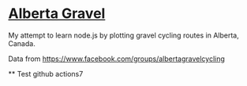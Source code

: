 # [Alberta Gravel](https://albertagravel.com/)

My attempt to learn node.js by plotting gravel cycling routes in Alberta, Canada.  

Data from https://www.facebook.com/groups/albertagravelcycling


** Test github actions7